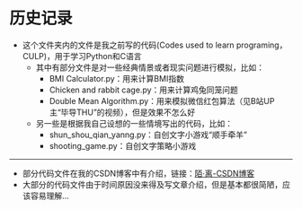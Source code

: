 # 历史记录
- 这个文件夹内的文件是我之前写的代码(Codes used to learn programing，CULP)，用于学习Python和C语言
    - 其中有部分文件是对一些经典情景或者现实问题进行模拟，比如：
        - BMI Calculator.py：用来计算BMI指数
        - Chicken and rabbit cage.py：用来计算鸡兔同笼问题
        - Double Mean Algorithm.py：用来模拟微信红包算法（见B站UP主“毕导THU”的视频），但是效果不怎么好
    - 另一些是根据我自己设想的一些情境写出的代码，比如：
        - shun_shou_qian_yanng.py：自创文字小游戏“顺手牵羊”
        - shooting_game.py：自创文字策略小游戏
---
- 部分代码文件在我的CSDN博客中有介绍，链接：[陌·离-CSDN博客](https://blog.csdn.net/mo_li_2892197119?spm=1000.2115.3001.5343)
- 大部分的代码文件由于时间原因没来得及写文章介绍，但是基本都很简陋，应该容易理解…